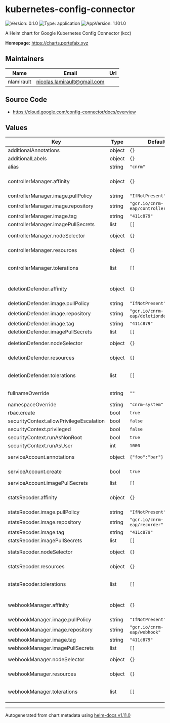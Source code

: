 # kubernetes-config-connector

![Version: 0.1.0](https://img.shields.io/badge/Version-0.1.0-informational?style=flat-square) ![Type: application](https://img.shields.io/badge/Type-application-informational?style=flat-square) ![AppVersion: 1.101.0](https://img.shields.io/badge/AppVersion-1.101.0-informational?style=flat-square)

A Helm chart for Google Kubernetes Config Connector (kcc)

**Homepage:** <https://charts.portefaix.xyz>

## Maintainers

| Name | Email | Url |
| ---- | ------ | --- |
| nlamirault | <nicolas.lamirault@gmail.com> |  |

## Source Code

* <https://cloud.google.com/config-connector/docs/overview>

## Values

| Key | Type | Default | Description |
|-----|------|---------|-------------|
| additionalAnnotations | object | `{}` | Additional annotations to add to metadata |
| additionalLabels | object | `{}` | Additional labels to add to metadata |
| alias | string | `"cnrm"` | Alias name for resources names |
| controllerManager.affinity | object | `{}` | Affinity settings for pod assignment # Ref: https://kubernetes.io/docs/concepts/configuration/assign-pod-node/ |
| controllerManager.image.pullPolicy | string | `"IfNotPresent"` |  |
| controllerManager.image.repository | string | `"gcr.io/cnrm-eap/controller"` |  |
| controllerManager.image.tag | string | `"411c879"` |  |
| controllerManager.imagePullSecrets | list | `[]` |  |
| controllerManager.nodeSelector | object | `{}` | Node labels for pod assignment # Ref: https://kubernetes.io/docs/user-guide/node-selection/ |
| controllerManager.resources | object | `{}` | Container resources (requests and limits for cpu and memory) |
| controllerManager.tolerations | list | `[]` | Tolerations for pod assignment # Ref: https://kubernetes.io/docs/concepts/configuration/taint-and-toleration/ |
| deletionDefender.affinity | object | `{}` | Affinity settings for pod assignment # Ref: https://kubernetes.io/docs/concepts/configuration/assign-pod-node/ |
| deletionDefender.image.pullPolicy | string | `"IfNotPresent"` |  |
| deletionDefender.image.repository | string | `"gcr.io/cnrm-eap/deletiondefender"` |  |
| deletionDefender.image.tag | string | `"411c879"` |  |
| deletionDefender.imagePullSecrets | list | `[]` |  |
| deletionDefender.nodeSelector | object | `{}` | Node labels for pod assignment # Ref: https://kubernetes.io/docs/user-guide/node-selection/ |
| deletionDefender.resources | object | `{}` | Container resources (requests and limits for cpu and memory) |
| deletionDefender.tolerations | list | `[]` | Tolerations for pod assignment # Ref: https://kubernetes.io/docs/concepts/configuration/taint-and-toleration/ |
| fullnameOverride | string | `""` | Provide a name to substitute for the full names of resources |
| namespaceOverride | string | `"cnrm-system"` | Namespace to deploy the controller |
| rbac.create | bool | `true` | If true, create & use RBAC resources |
| securityContext.allowPrivilegeEscalation | bool | `false` |  |
| securityContext.privileged | bool | `false` |  |
| securityContext.runAsNonRoot | bool | `true` |  |
| securityContext.runAsUser | int | `1000` |  |
| serviceAccount.annotations | object | `{"foo":"bar"}` | ServiceAccount annotations. # Use case: GKE Workload Identity for service accounts |
| serviceAccount.create | bool | `true` | Specifies whether a ServiceAccount should be created, require rbac true |
| serviceAccount.imagePullSecrets | list | `[]` |  |
| statsRecoder.affinity | object | `{}` | Affinity settings for pod assignment # Ref: https://kubernetes.io/docs/concepts/configuration/assign-pod-node/ |
| statsRecoder.image.pullPolicy | string | `"IfNotPresent"` |  |
| statsRecoder.image.repository | string | `"gcr.io/cnrm-eap/recorder"` |  |
| statsRecoder.image.tag | string | `"411c879"` |  |
| statsRecoder.imagePullSecrets | list | `[]` |  |
| statsRecoder.nodeSelector | object | `{}` | Node labels for pod assignment # Ref: https://kubernetes.io/docs/user-guide/node-selection/ |
| statsRecoder.resources | object | `{}` | Container resources (requests and limits for cpu and memory) |
| statsRecoder.tolerations | list | `[]` | Tolerations for pod assignment # Ref: https://kubernetes.io/docs/concepts/configuration/taint-and-toleration/ |
| webhookManager.affinity | object | `{}` | Affinity settings for pod assignment # Ref: https://kubernetes.io/docs/concepts/configuration/assign-pod-node/ |
| webhookManager.image.pullPolicy | string | `"IfNotPresent"` |  |
| webhookManager.image.repository | string | `"gcr.io/cnrm-eap/webhook"` |  |
| webhookManager.image.tag | string | `"411c879"` |  |
| webhookManager.imagePullSecrets | list | `[]` |  |
| webhookManager.nodeSelector | object | `{}` | Node labels for pod assignment # Ref: https://kubernetes.io/docs/user-guide/node-selection/ |
| webhookManager.resources | object | `{}` | Container resources (requests and limits for cpu and memory) |
| webhookManager.tolerations | list | `[]` | Tolerations for pod assignment # Ref: https://kubernetes.io/docs/concepts/configuration/taint-and-toleration/ |

----------------------------------------------
Autogenerated from chart metadata using [helm-docs v1.11.0](https://github.com/norwoodj/helm-docs/releases/v1.11.0)
